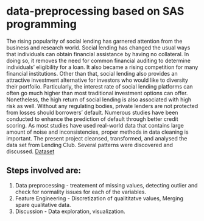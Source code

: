 # data-preprocessing based on SAS programming

The rising popularity of social lending has garnered attention from the business and research world. Social lending has changed the usual ways that individuals can obtain financial assistance by having no collateral. In doing so, it removes the need for common financial auditing to determine individuals’ eligibility for a loan. It also became a rising competition for many financial institutions. Other than that, social lending also provides an attractive investment alternative for investors who would like to diversity their portfolio. Particularly, the interest rate of social lending platforms can often go much higher than most traditional investment options can offer. Nonetheless, the high return of social lending is also associated with high risk as well. Without any regulating bodies, private lenders are not protected from losses should borrowers’ default. Numerous studies have been conducted to enhance the prediction of default through better credit scoring. As most studies have used real-world data that contains large amount of noise and inconsistencies, proper methods in data cleaning is important. The present project cleansed, transformed, and analysed the data set from Lending Club. Several patterns were discovered and discussed.
[Dataset](https://1drv.ms/u/s!AsL_Eh3YhT_QgmukPjClntCwdj96?e=SIpW4u) &nbsp; 

## Steps involved are:
1. Data preprocessing - treatement of missing values, detecting outlier and check for normality issues for each of the variables.
2. Feature Engineering - Discretization of qualititatve values, Merging spare qualitative data.
3. Discussion - Data exploration, visualization.

